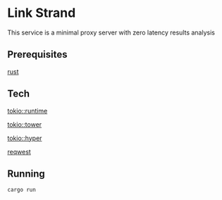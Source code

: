# Link Strand
This service is a minimal proxy server with zero latency results analysis

## Prerequisites
[rust](https://www.rust-lang.org/tools/install)

## Tech
[tokio::runtime](https://tokio.rs/)

[tokio::tower](https://docs.rs/tokio-tower/latest/tokio_tower/)

[tokio::hyper](https://hyper.rs/)

[reqwest](https://docs.rs/reqwest/latest/reqwest/)



## Running

```
cargo run
```

